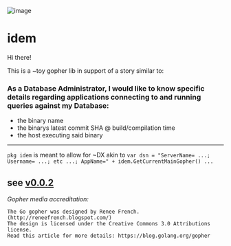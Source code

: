 ![image](https://user-images.githubusercontent.com/12797772/81123872-bac9a700-8ef9-11ea-9554-726cab2bdd89.png)

# idem

Hi there!

This is a ~toy gopher lib in support of a story similar to:

### As a Database Administrator, I would like to know specific details regarding applications connecting to and running queries against my Database:
 - the binary name
 - the binarys latest commit SHA @ build/compilation time
 - the host executing said binary


-----

`pkg idem` is meant to allow for ~DX akin to `var dsn = "ServerName= ...; Username= ...; etc ...; AppName=" + idem.GetCurrentMainGopher() ...`



see [v0.0.2](https://github.com/coip/idem/releases/tag/v0.0.2)
-----
_Gopher media accreditation:_
``` license?
The Go gopher was designed by Renee French. (http://reneefrench.blogspot.com/)
The design is licensed under the Creative Commons 3.0 Attributions license.
Read this article for more details: https://blog.golang.org/gopher
```
